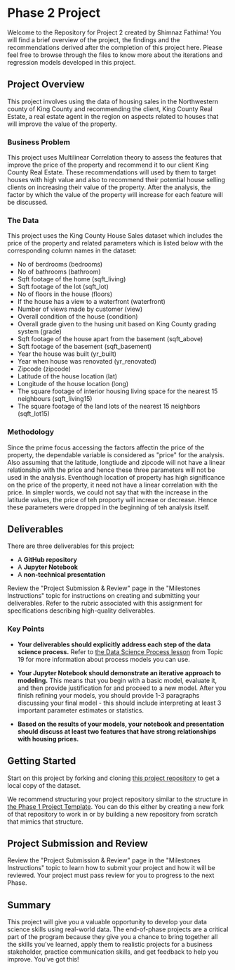 # Phase 2 Project
Welcome to the Repository for Project 2 created by Shimnaz Fathima! You will find a brief overview of the project, the findings and the recommendations derived after the completion of this project here. Please feel free to browse through the files to know more about the iterations and regression models developed in this project.

## Project Overview

This project involves using the data of housing sales in the Northwestern county of King County and recommending the client, King County Real Estate, a real estate agent in the region on aspects related to houses that will improve the value of the property. 

### Business Problem

This project uses Multilinear Correlation theory to assess the features that improve the price of the property and recommend it to our client King County Real Estate. These recommendations will used by them to target houses with high value and also to recommend their potential house selling clients on increasing their value of the property. After the analysis, the factor by which the value of the property will increase for each feature will be discussed.

### The Data

This project uses the King County House Sales dataset which includes the price of the property and related parameters which is listed below with the corresponding column names in the dataset:

* No of berdrooms (bedrooms)
* No of bathrooms (bathroom)
* Sqft footage of the home (sqft_living)
* Sqft footage of the lot (sqft_lot)
* No of floors in the house (floors)
* If the house has a view to a waterfront (waterfront)
* Number of views made by customer (view)
* Overall condition of the house (condition)
* Overall grade given to the husing unit based on King County grading system (grade)
* Sqft footage of the house apart from the basement (sqft_above)
* Sqft footage of the basement (sqft_basement)
* Year the house was built (yr_built)
* Year when house was renovated (yr_renovated)
* Zipcode (zipcode)
* Latitude of the house location (lat)
* Longitude of the house location (long)
* The square footage of interior housing living space for the nearest 15 neighbours (sqft_living15) 
* The square footage of the land lots of the nearest 15 neighbors (sqft_lot15)

### Methodology

Since the prime focus accessing the factors affectin the price of the property, the dependable variable is considered as "price" for the analysis. Also assuming that the latitude, longtiude and zipcode will not have a linear relationship with the price and hence these three parameters will not be used in the analysis. Eventhough location of property has high significance on the price of the property, it need not have a linear correlation with the price. In simpler words, we could not say that with the increase in the latitude values, the price of teh proporty will increae or decrease. Hence these parameters were dropped in the beginning of teh analysis itself.


## Deliverables

There are three deliverables for this project:

* A **GitHub repository**
* A **Jupyter Notebook**
* A **non-technical presentation**

Review the "Project Submission & Review" page in the "Milestones Instructions" topic for instructions on creating and submitting your deliverables. Refer to the rubric associated with this assignment for specifications describing high-quality deliverables.

### Key Points

* **Your deliverables should explicitly address each step of the data science process.** Refer to [the Data Science Process lesson](https://github.com/learn-co-curriculum/dsc-data-science-processes) from Topic 19 for more information about process models you can use.

* **Your Jupyter Notebook should demonstrate an iterative approach to modeling.** This means that you begin with a basic model, evaluate it, and then provide justification for and proceed to a new model. After you finish refining your models, you should provide 1-3 paragraphs discussing your final model - this should include interpreting at least 3 important parameter estimates or statistics.

* **Based on the results of your models, your notebook and presentation should discuss at least two features that have strong relationships with housing prices.**

## Getting Started

Start on this project by forking and cloning [this project repository](https://github.com/learn-co-curriculum/dsc-phase-2-project) to get a local copy of the dataset.

We recommend structuring your project repository similar to the structure in [the Phase 1 Project Template](https://github.com/learn-co-curriculum/dsc-project-template). You can do this either by creating a new fork of that repository to work in or by building a new repository from scratch that mimics that structure.

## Project Submission and Review

Review the "Project Submission & Review" page in the "Milestones Instructions" topic to learn how to submit your project and how it will be reviewed. Your project must pass review for you to progress to the next Phase.

## Summary

This project will give you a valuable opportunity to develop your data science skills using real-world data. The end-of-phase projects are a critical part of the program because they give you a chance to bring together all the skills you've learned, apply them to realistic projects for a business stakeholder, practice communication skills, and get feedback to help you improve. You've got this!
